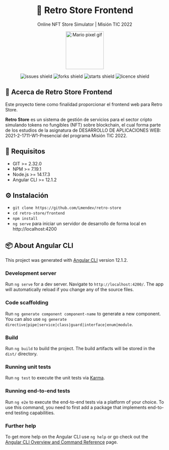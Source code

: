 <div align="center">
<h1>🌟 Retro Store Frontend</h1>

Online NFT Store Simulator | Misión TIC 2022

<img src="https://media.giphy.com/media/McDxBilGiX2WaT1YLQ/giphy.gif" width="120rem" alt="Mario pixel gif">

![issues shield](https://img.shields.io/github/issues/Lmendev/retro-store)
![forks shield](https://img.shields.io/github/forks/Lmendev/retro-store)
![starts shield](https://img.shields.io/github/stars/Lmendev/retro-store)
![licence shield](https://img.shields.io/github/license/Lmendev/retro-store)
</div>

## 💬 Acerca de Retro Store Frontend

Este proyecto tiene como finalidad proporcionar el frontend web para Retro Store.

**Retro Store** es un sistema de gestión de servicios para el sector cripto simulando tokens no fungibles (NFT) sobre blockchain, el cual forma parte de los estudios de la asignatura de DESARROLLO DE APLICACIONES WEB: 2021-2-1711-W1-Presencial del programa Misión TIC 2022.

## 📝 Requisitos

- GIT >= 2.32.0
- NPM >= 7.19.1
- Node.js >= 14.17.3
- Angular CLI >= 12.1.2

## ⚙️ Instalación

* `git clone https://github.com/Lmendev/retro-store`
* `cd retro-store/frontend`
* `npm install`
* `ng serve` para iniciar un servidor de desarrollo de forma local en http://localhost:4200

## 📦 About Angular CLI

This project was generated with [Angular CLI](https://github.com/angular/angular-cli) version 12.1.2.

### Development server

Run `ng serve` for a dev server. Navigate to `http://localhost:4200/`. The app will automatically reload if you change any of the source files.

### Code scaffolding

Run `ng generate component component-name` to generate a new component. You can also use `ng generate directive|pipe|service|class|guard|interface|enum|module`.

### Build

Run `ng build` to build the project. The build artifacts will be stored in the `dist/` directory.

### Running unit tests

Run `ng test` to execute the unit tests via [Karma](https://karma-runner.github.io).

### Running end-to-end tests

Run `ng e2e` to execute the end-to-end tests via a platform of your choice. To use this command, you need to first add a package that implements end-to-end testing capabilities.

### Further help

To get more help on the Angular CLI use `ng help` or go check out the [Angular CLI Overview and Command Reference](https://angular.io/cli) page.
